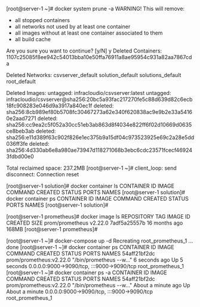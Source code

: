 [root@server-1 ~]# docker system prune -a
WARNING! This will remove:
  - all stopped containers
  - all networks not used by at least one container
  - all images without at least one container associated to them
  - all build cache

Are you sure you want to continue? [y/N] y
Deleted Containers:
1107c25085f8ee942c54013bba10e50ffa76911a8ae95954c931a82aa7867cda

Deleted Networks:
csvserver_default
solution_default
solutions_default
root_default

Deleted Images:
untagged: infracloudio/csvserver:latest
untagged: infracloudio/csvserver@sha256:20bc5a93fac217270fe5c88d639d82c6ecb18fc908283e046d9a3917a840ec1f
deleted: sha256:8cb989ef80b5708fc30467273a62e340f620838ac9e9b2e33a54160e2aad7271
deleted: sha256:cc9ea2c5f052a30cc51eb3ab863d8f4034e822ff6f02d10669d0635ce8beb3ab
deleted: sha256:e11d389f63c902f826e1ec375b9a15df04c973523925e69c2a28e5dd036ff3fe
deleted: sha256:4d330ab6e8a980ae73947d118271068b3ebc6cdc23571fcecf469243fdbd00e0

Total reclaimed space: 237.2MB
[root@server-1 ~]# client_loop: send disconnect: Connection reset


[root@server-1 solution]# docker container ls
CONTAINER ID   IMAGE     COMMAND   CREATED   STATUS    PORTS     NAMES
[root@server-1 solution]# docker container ps
CONTAINER ID   IMAGE     COMMAND   CREATED   STATUS    PORTS     NAMES
[root@server-1 solution]#

[root@server-1 prometheus]# docker image ls
REPOSITORY        TAG       IMAGE ID       CREATED         SIZE
prom/prometheus   v2.22.0   7adf5a25557b   16 months ago   168MB
[root@server-1 prometheus]#


[root@server-1 ~]# docker-compose up -d
Recreating root_prometheus_1 ... done
[root@server-1 ~]# docker container ps
CONTAINER ID   IMAGE                     COMMAND                  CREATED         STATUS         PORTS                                       NAMES
54aff21bf2dc   prom/prometheus:v2.22.0   "/bin/prometheus --w…"   6 seconds ago   Up 5 seconds   0.0.0.0:9000->9090/tcp, :::9000->9090/tcp   root_prometheus_1
[root@server-1 ~]# docker container ps -a
CONTAINER ID   IMAGE                     COMMAND                  CREATED              STATUS              PORTS                                       NAMES
54aff21bf2dc   prom/prometheus:v2.22.0   "/bin/prometheus --w…"   About a minute ago   Up About a minute   0.0.0.0:9000->9090/tcp, :::9000->9090/tcp   root_prometheus_1



